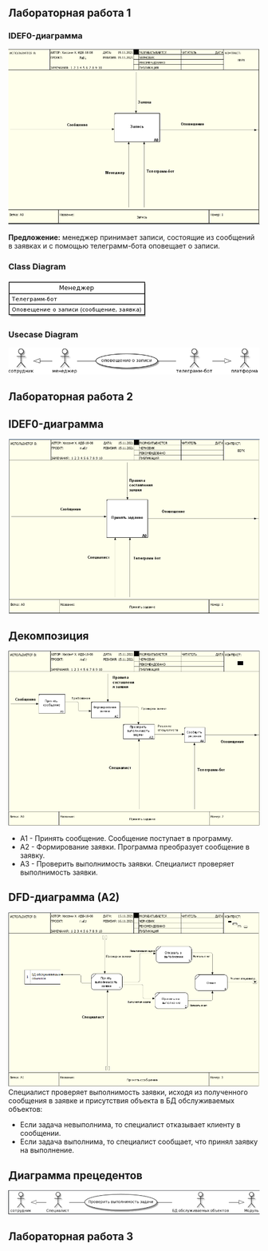 ## Лабораторная работа 1

### IDEF0-диаграмма

![](https://github.com/Hashmat-H/Hashmat-H/blob/main/1.png)

**Предложение:** менеджер принимает записи, состоящие из сообщений в заявках и с помощью телеграмм-бота оповещает о записи.

### Class Diagram

![](https://github.com/Hashmat-H/Hashmat-H/blob/main/2.png)

### Usecase Diagram

![](https://github.com/Hashmat-H/Hashmat-H/blob/main/3.png)

## Лабораторная работа 2

## IDEF0-диаграмма

![none](https://github.com/Hashmat-H/Hashmat-H/blob/main/Лаб2.1.png)
## Декомпозиция
![image](https://github.com/Hashmat-H/Hashmat-H/blob/main/Лаб2.2.png)

* А1 - Принять сообщение.
Сообщение поступает в программу.
* А2 - Формирование заявки.
Программа преобразует сообщение в заявку.
* А3 - Проверить выполнимость заявки.
Специалист проверяет выполнимость заявки.

## DFD-диаграмма (А2)
![image](https://github.com/Hashmat-H/Hashmat-H/blob/main/Лаб2.3.png)
Специалист проверяет выполнимость заявки, исходя из полученного сообщения в заявке и присутствия объекта в БД обслуживаемых объектов:
* Если задача невыполнима, то специалист отказывает клиенту в сообщении.
* Если задача выполнима, то специалист сообщает, что принял заявку на выполнение.

## Диаграмма прецедентов
![image](https://github.com/Hashmat-H/Hashmat-H/blob/main/Лаб2.4.png)



## Лабораторная работа 3
